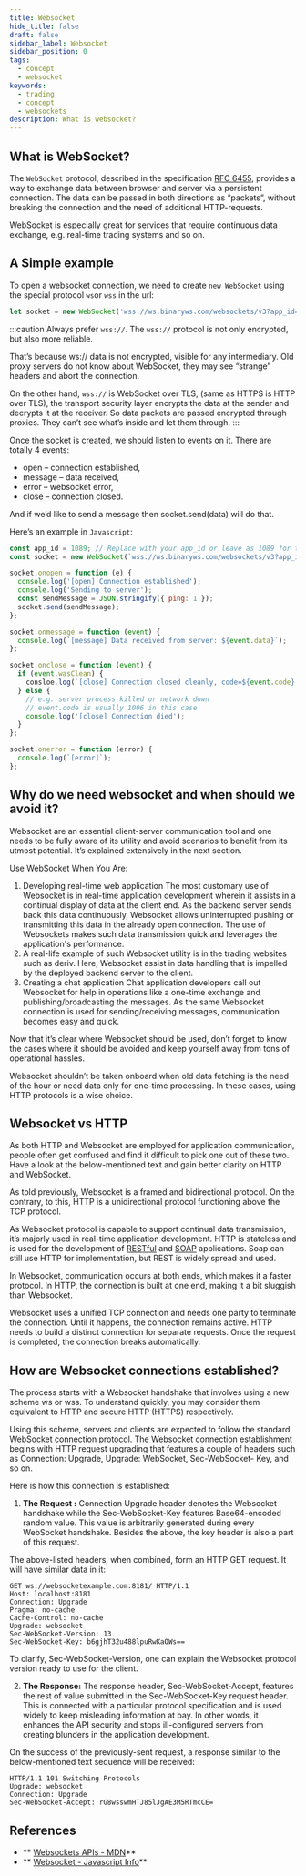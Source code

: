 ```yaml
---
title: Websocket
hide_title: false
draft: false
sidebar_label: Websocket
sidebar_position: 0
tags:
  - concept
  - websocket
keywords:
  - trading
  - concept
  - websockets
description: What is websocket?
---
```


## What is WebSocket?

The `WebSocket` protocol, described in the specification [RFC 6455](https://datatracker.ietf.org/doc/html/rfc6455), provides a way to exchange data between browser and server via a persistent connection. The data can be passed in both directions as “packets”, without breaking the connection and the need of additional HTTP-requests.

WebSocket is especially great for services that require continuous data exchange, e.g. real-time trading systems and so on.

## A Simple example

To open a websocket connection, we need to create `new WebSocket` using the special protocol `ws`or `wss` in the url:

```js
let socket = new WebSocket('wss://ws.binaryws.com/websockets/v3?app_id=1089');
```

:::caution
Always prefer `wss://`. The `wss://` protocol is not only encrypted, but also more reliable.

That’s because ws:// data is not encrypted, visible for any intermediary. Old proxy servers do not know about WebSocket, they may see “strange” headers and abort the connection.

On the other hand, `wss://` is WebSocket over TLS, (same as HTTPS is HTTP over TLS), the transport security layer encrypts the data at the sender and decrypts it at the receiver. So data packets are passed encrypted through proxies. They can’t see what’s inside and let them through.
:::

Once the socket is created, we should listen to events on it. There are totally 4 events:

- open – connection established,
- message – data received,
- error – websocket error,
- close – connection closed.

And if we’d like to send a message then socket.send(data) will do that.

Here’s an example in `Javascript`:

```js
const app_id = 1089; // Replace with your app_id or leave as 1089 for testing.
const socket = new WebSocket(`wss://ws.binaryws.com/websockets/v3?app_id=${app_id}`);

socket.onopen = function (e) {
  console.log('[open] Connection established');
  console.log('Sending to server');
  const sendMessage = JSON.stringify({ ping: 1 });
  socket.send(sendMessage);
};

socket.onmessage = function (event) {
  console.log(`[message] Data received from server: ${event.data}`);
};

socket.onclose = function (event) {
  if (event.wasClean) {
    consloe.log(`[close] Connection closed cleanly, code=${event.code} reason=${event.reason}`);
  } else {
    // e.g. server process killed or network down
    // event.code is usually 1006 in this case
    console.log('[close] Connection died');
  }
};

socket.onerror = function (error) {
  console.log(`[error]`);
};
```

## Why do we need websocket and when should we avoid it?

Websocket are an essential client-server communication tool and one needs to be fully aware of its utility and avoid scenarios to benefit from its utmost potential. It’s explained extensively in the next section.

Use WebSocket When You Are:

1. ‍Developing real-time web application
   The most customary use of Websocket is in real-time application development wherein it assists in a continual display of data at the client end. As the backend server sends back this data continuously, Websocket allows uninterrupted pushing or transmitting this data in the already open connection. The use of Websockets makes such data transmission quick and leverages the application's performance.
2. A real-life example of such Websocket utility is in the trading websites such as deriv. Here, Websocket assist in data handling that is impelled by the deployed backend server to the client.
3. ‍Creating a chat application
   Chat application developers call out Websocket for help in operations like a one-time exchange and publishing/broadcasting the messages. As the same Websocket connection is used for sending/receiving messages, communication becomes easy and quick.

Now that it’s clear where Websocket should be used, don’t forget to know the cases where it should be avoided and keep yourself away from tons of operational hassles.

Websocket shouldn’t be taken onboard when old data fetching is the need of the hour or need data only for one-time processing. In these cases, using HTTP protocols is a wise choice.

## Websocket vs HTTP

As both HTTP and Websocket are employed for application communication, people often get confused and find it difficult to pick one out of these two. Have a look at the below-mentioned text and gain better clarity on HTTP and WebSocket.

As told previously, Websocket is a framed and bidirectional protocol. On the contrary, to this, HTTP is a unidirectional protocol functioning above the TCP protocol.

As Websocket protocol is capable to support continual data transmission, it’s majorly used in real-time application development. HTTP is stateless and is used for the development of [RESTful](https://de.wikipedia.org/wiki/Representational_State_Transfer) and [SOAP](https://de.wikipedia.org/wiki/SOAP) applications. Soap can still use HTTP for implementation, but REST is widely spread and used.

In Websocket, communication occurs at both ends, which makes it a faster protocol. In HTTP, the connection is built at one end, making it a bit sluggish than Websocket.

Websocket uses a unified TCP connection and needs one party to terminate the connection. Until it happens, the connection remains active. HTTP needs to build a distinct connection for separate requests. Once the request is completed, the connection breaks automatically.

## How are Websocket connections established?

The process starts with a Websocket handshake that involves using a new scheme ws or wss. To understand quickly, you may consider them equivalent to HTTP and secure HTTP (HTTPS) respectively.

Using this scheme, servers and clients are expected to follow the standard WebSocket connection protocol. The Websocket connection establishment begins with HTTP request upgrading that features a couple of headers such as Connection: Upgrade, Upgrade: WebSocket, Sec-WebSocket- Key, and so on.

Here is how this connection is established:

1. **The Request :** Connection Upgrade header denotes the Websocket handshake while the Sec-WebSocket-Key features Base64-encoded random value. This value is arbitrarily generated during every WebSocket handshake. Besides the above, the key header is also a part of this request.

The above-listed headers, when combined, form an HTTP GET request. It will have similar data in it:

```
GET ws://websocketexample.com:8181/ HTTP/1.1
Host: localhost:8181
Connection: Upgrade
Pragma: no-cache
Cache-Control: no-cache
Upgrade: websocket
Sec-WebSocket-Version: 13
Sec-WebSocket-Key: b6gjhT32u488lpuRwKaOWs==
```

To clarify, Sec-WebSocket-Version, one can explain the Websocket protocol version ready to use for the client.

2. **The Response:** The response header, Sec-WebSocket-Accept, features the rest of value submitted in the Sec-WebSocket-Key request header. This is connected with a particular protocol specification and is used widely to keep misleading information at bay. In other words, it enhances the API security and stops ill-configured servers from creating blunders in the application development.

On the success of the previously-sent request, a response similar to the below-mentioned text sequence will be received:

```
HTTP/1.1 101 Switching Protocols
Upgrade: websocket
Connection: Upgrade
Sec-WebSocket-Accept: rG8wsswmHTJ85lJgAE3M5RTmcCE=
```

## References

- ** [Websockets APIs - MDN](https://developer.mozilla.org/en-US/docs/Web/API/WebSocket)**
- ** [Websocket - Javascript Info](https://javascript.info/websocket)**
